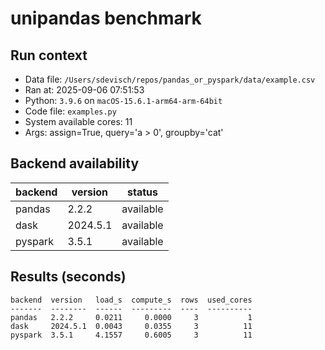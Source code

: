 # unipandas benchmark

## Run context

- Data file: `/Users/sdevisch/repos/pandas_or_pyspark/data/example.csv`
- Ran at: 2025-09-06 07:51:53
- Python: `3.9.6` on `macOS-15.6.1-arm64-arm-64bit`
- Code file: `examples.py`
- System available cores: 11
- Args: assign=True, query='a > 0', groupby='cat'

## Backend availability

| backend | version | status |
|---|---|---|
| pandas | 2.2.2 | available |
| dask | 2024.5.1 | available |
| pyspark | 3.5.1 | available |

## Results (seconds)

```text
backend  version   load_s  compute_s  rows  used_cores
-------  --------  ------  ---------  ----  ----------
pandas   2.2.2     0.0211     0.0000     3           1
dask     2024.5.1  0.0043     0.0355     3          11
pyspark  3.5.1     4.1557     0.6005     3          11
```
